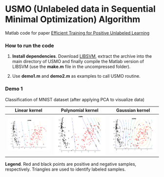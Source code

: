 # USMO (Unlabeled data in Sequential Minimal Optimization) Algorithm

Matlab code for paper [Efficient Training for Positive Unlabeled Learning](https://arxiv.org/abs/1608.06807)

### How to run the code

1. **Install dependencies**.
Download [LIBSVM](https://www.csie.ntu.edu.tw/~cjlin/libsvm/#download),
extract the archive into the main directory of USMO and finally compile
the Matlab version of LIBSVM (use the **make.m** file in the uncompressed
folder).

2. Use **demo1.m** and **demo2.m** as examples to call USMO routine.

### Demo 1

Classification of MNIST dataset (after applying PCA to visualize data)

| Linear kernel | Polynomial kernel | Gaussian kernel |
|---|---|---|
| <img src='img/linear.png'> | <img src='img/polynomial.png'> | <img src='img/gaussian.png'> |

**Legend**. Red and black points are positive and negative samples, respectively.
Triangles are used to identify labeled samples.


